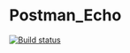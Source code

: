 # Postman_Echo
[![Build status](https://ci.appveyor.com/api/projects/status/9803yy2ae4a8ce5u?svg=true)](https://ci.appveyor.com/project/Vinni-Minigun/postman-echo)
